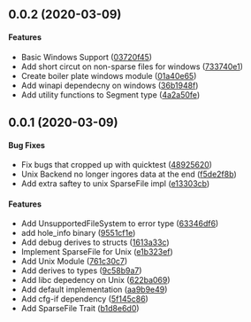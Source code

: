 <a name="0.0.2"></a>
## 0.0.2 (2020-03-09)


#### Features

*   Basic Windows Support ([03720f45](03720f45))
*   Add short circut on non-sparse files for windows ([733740e1](733740e1))
*   Create boiler plate windows module ([01a40e65](01a40e65))
*   Add winapi dependecny on windows ([36b1948f](36b1948f))
*   Add utility functions to Segment type ([4a2a50fe](4a2a50fe))



<a name="0.0.1"></a>
## 0.0.1 (2020-03-09)


#### Bug Fixes

*   Fix bugs that cropped up with quicktest ([48925620](48925620))
*   Unix Backend no longer ingores data at the end ([f5de2f8b](f5de2f8b))
*   Add extra saftey to unix SparseFile impl ([e13303cb](e13303cb))

#### Features

*   Add UnsupportedFileSystem to error type ([63346df6](63346df6))
*   add hole_info binary ([9551cf1e](9551cf1e))
*   Add debug derives to structs ([1613a33c](1613a33c))
*   Implement SparseFile for Unix ([e1b323ef](e1b323ef))
*   Add Unix Module ([761c30c7](761c30c7))
*   Add derives to types ([9c58b9a7](9c58b9a7))
*   Add libc depedency on Unix ([622ba069](622ba069))
*   Add default implementation ([aa9b9e49](aa9b9e49))
*   Add cfg-if dependency ([5f145c86](5f145c86))
*   Add SparseFile Trait ([b1d8e6d0](b1d8e6d0))



